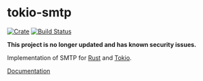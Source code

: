 # tokio-smtp

[![Crate](https://img.shields.io/crates/v/tokio-smtp.svg)](https://crates.io/crates/tokio-smtp)
[![Build Status](https://travis-ci.org/stephank/tokio-smtp.svg?branch=master)](https://travis-ci.org/stephank/tokio-smtp)

**This project is no longer updated and has known security issues.**

Implementation of SMTP for [Rust] and [Tokio].

[Documentation]

 [Rust]: https://www.rust-lang.org/
 [Tokio]: https://tokio.rs/
 [Documentation]: https://docs.rs/tokio-smtp/
